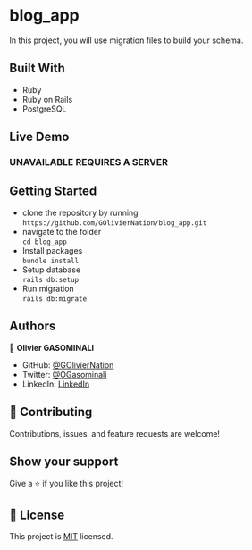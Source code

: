# blog_app
In this project, you will use migration files to build your schema.

## Built With
- Ruby
- Ruby on Rails
- PostgreSQL
## Live Demo
### UNAVAILABLE REQUIRES A SERVER
## Getting Started
- clone the repository by running\
    `https://github.com/GOlivierNation/blog_app.git`
- navigate to the folder\
    `cd blog_app`
- Install packages\
    `bundle install`
- Setup database\
    `rails db:setup`
- Run migration\
    `rails db:migrate`

## Authors 

👤 **Olivier GASOMINALI**
- GitHub: [@GOlivierNation](https://github.com/GOlivierNation)
- Twitter: [@OGasominali](https://twitter.com/OGasominali)
- LinkedIn: [LinkedIn](https://www.linkedin.com/in/oliviergasominali/)

## :handshake: Contributing
Contributions, issues, and feature requests are welcome!
## Show your support
Give a :star:️ if you like this project!
## :memo: License
This project is [MIT](./MIT.md) licensed.
